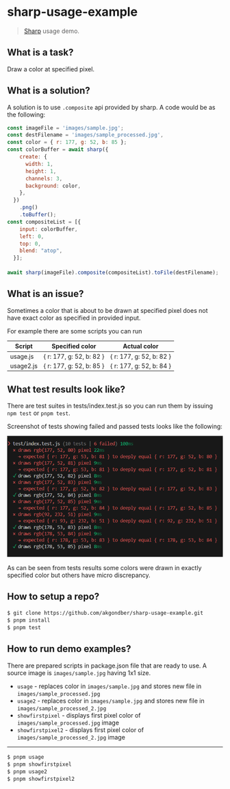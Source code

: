 # sharp-usage-example

> [Sharp](https://github.com/lovell/sharp) usage demo.

## What is a task?

Draw a color at specified pixel.

## What is a solution?

A solution is to use `.composite` api provided by sharp. A code would be as the following:

```javascript
const imageFile = 'images/sample.jpg';
const destFilename = 'images/sample_processed.jpg',
const color = { r: 177, g: 52, b: 85 };
const colorBuffer = await sharp({
    create: {
      width: 1,
      height: 1,
      channels: 3,
      background: color,
    },
  })
    .png()
    .toBuffer();
const compositeList = [{
    input: colorBuffer,
    left: 0,
    top: 0,
    blend: "atop",
  }];

await sharp(imageFile).composite(compositeList).toFile(destFilename);
```

## What is an issue?

Sometimes a color that is about to be drawn at specified pixel does not have exact color as specified in provided input.

For example there are some scripts you can run

| Script    | Specified color | Actual color |
| --- | --- | --- |
| usage.js  | { r: 177, g: 52, b: 82 }  | { r: 177, g: 52, b: 82 } |
| usage2.js | { r: 177, g: 52, b: 85 }  | { r: 177, g: 52, b: 84 } |

## What test results look like?

There are test suites in tests/index.test.js so you can run them by issuing `npm test` or `pnpm test`.

Screenshot of tests showing failed and passed tests looks like the following:

![test results](demo/test_results.png)

As can be seen from tests results some colors were drawn in exactly specified color but others have micro discrepancy.

## How to setup a repo?

```bash
$ git clone https://github.com/akgondber/sharp-usage-example.git
$ pnpm install
$ pnpm test
```

## How to run demo examples?

There are prepared scripts in package.json file that are ready to use. A source image is `images/sample.jpg` having 1x1 size.
- `usage` - replaces color in `images/sample.jpg` and stores new file in `images/sample_processed.jpg`
- `usage2` - replaces color in `images/sample.jpg` and stores new file in  `images/sample_processed_2.jpg`
- `showfirstpixel` - displays first pixel color of `images/sample_processed.jpg` image
- `showfirstpixel2` - displays first pixel color of `images/sample_processed_2.jpg` image
___


```bash
$ pnpm usage
$ pnpm showfirstpixel
$ pnpm usage2
$ pnpm showfirstpixel2
```
